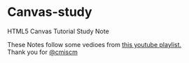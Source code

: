 # Canvas-study

HTML5 Canvas Tutorial Study Note

These Notes follow some vedioes from [this youtube playlist.](https://youtube.com/playlist?list=PLGf_tBShGSDNGHhFBT4pKFRMpiBrZJXCm)   
Thank you for [@cmiscm](https://www.youtube.com/@cmiscm)
